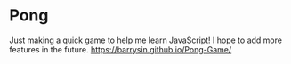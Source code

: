 # Pong
Just making a quick game to help me learn JavaScript! I hope to add more features in the future. 
https://barrysin.github.io/Pong-Game/
